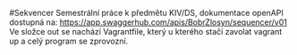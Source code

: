 #Sekvencer
Semestrální práce k předmětu KIV/DS, dokumentace openAPI dostupná na: https://app.swaggerhub.com/apis/BobrZlosyn/sequencer/v01
Ve složce out se nachází Vagrantfile, který u kterého stačí zavolat vagrant up a celý program se zprovozní.
